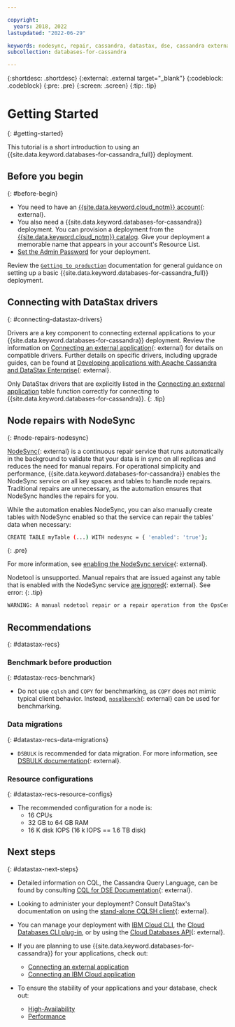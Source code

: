 ```yaml
---

copyright:
  years: 2018, 2022
lastupdated: "2022-06-29"

keywords: nodesync, repair, cassandra, datastax, dse, cassandra external application, nodesync, cassandra migration
subcollection: databases-for-cassandra

---
```


{:shortdesc: .shortdesc}
{:external: .external target="_blank"}
{:codeblock: .codeblock}
{:pre: .pre}
{:screen: .screen}
{:tip: .tip}


# Getting Started
{: #getting-started}

This tutorial is a short introduction to using an {{site.data.keyword.databases-for-cassandra_full}} deployment. 

## Before you begin
{: #before-begin}

- You need to have an [{{site.data.keyword.cloud_notm}} account](https://cloud.ibm.com/registration){: external}.
- You also need a {{site.data.keyword.databases-for-cassandra}} deployment. You can provision a deployment from the [{{site.data.keyword.cloud_notm}} catalog](https://cloud.ibm.com/catalog/services/databases-for-cassandra). Give your deployment a memorable name that appears in your account's Resource List.
- [Set the Admin Password](/docs/databases-for-cassandra?topic=databases-for-cassandra-admin-password) for your deployment.

Review the [`Getting to production`](/docs/cloud-databases?topic=cloud-databases-best-practices) documentation for general guidance on setting up a basic {{site.data.keyword.databases-for-cassandra_full}} deployment.

## Connecting with DataStax drivers
{: #connecting-datastax-drivers}

Drivers are a key component to connecting external applications to your {{site.data.keyword.databases-for-cassandra}} deployment. Review the information on [Connecting an external application](/docs/databases-for-cassandra?topic=databases-for-cassandra-external-app){: external} for details on compatible drivers. Further details on specific drivers, including upgrade guides, can be found at [Developing applications with Apache Cassandra and DataStax Enterprise](https://docs.datastax.com/en/devapp/doc/devapp/aboutDrivers.html){: external}. 
 
Only DataStax drivers that are explicitly listed in the [Connecting an external application](/docs/databases-for-cassandra?topic=databases-for-cassandra-external-app) table function correctly for connecting to {{site.data.keyword.databases-for-cassandra}}.
{: .tip} 

## Node repairs with NodeSync
{: #node-repairs-nodesync}

[NodeSync](https://docs.datastax.com/en/dse/6.7/dse-admin/datastax_enterprise/config/aboutNodesync.html){: external} is a continuous repair service that runs automatically in the background to validate that your data is in sync on all replicas and reduces the need for manual repairs. For operational simplicity and performance, {{site.data.keyword.databases-for-cassandra}} enables the NodeSync service on all key spaces and tables to handle node repairs. Traditional repairs are unnecessary, as the automation ensures that NodeSync handles the repairs for you.  

While the automation enables NodeSync, you can also manually create tables with NodeSync enabled so that the service can repair the tables' data when necessary: 
```sh
CREATE TABLE myTable (...) WITH nodesync = { 'enabled': 'true'};
```
{: .pre}


For more information, see [enabling the NodeSync service](https://docs.datastax.com/en/dse/6.7/dse-admin/datastax_enterprise/config/enablingNodesync.html){: external}.  

Nodetool is unsupported. Manual repairs that are issued against any table that is enabled with the NodeSync service [are ignored](https://docs.datastax.com/en/opscenter/6.5/opsc/online_help/services/opscNodeSyncService.html#NodeSyncServiceversusRepairService){: external}. See error:
{: .tip}

```sh
WARNING: A manual nodetool repair or a repair operation from the OpsCenter node administration menu fails to run if a NodeSync-enabled table is targeted.
```

## Recommendations
{: #datastax-recs}

### Benchmark before production
{: #datastax-recs-benchmark}

- Do not use `cqlsh` and `COPY` for benchmarking, as `COPY` does not mimic typical client behavior. Instead, [`nosqlbench`](https://github.com/nosqlbench/nosqlbench){: external} can be used for benchmarking. 

### Data migrations
{: #datastax-recs-data-migrations}

- `DSBULK` is recommended for data migration. For more information, see [DSBULK documentation](https://docs.datastax.com/en/dsbulk/doc/dsbulk/reference/dsbulkCmd.html){: external}. 

### Resource configurations
{: #datastax-recs-resource-configs}

- The recommended configuration for a node is: 
    - 16 CPUs 
    - 32 GB to 64 GB RAM 
    - 16 K disk IOPS (16 k IOPS == 1.6 TB disk)


## Next steps
{: #datastax-next-steps}

* Detailed information on CQL, the Cassandra Query Language, can be found by consulting [CQL for DSE Documentation](https://docs.datastax.com/en/dse/6.0/cql/){: external}. 

* Looking to administer your deployment? Consult DataStax's documentation on using the [stand-alone CQLSH client](https://docs.datastax.com/en/astra/docs/connecting-to-databases-using-standalone-cqlsh.html){: external}. 

* You can manage your deployment with [IBM Cloud CLI](/docs/cli?topic=cli-install-ibmcloud-cli), the [Cloud Databases CLI plug-in](/docs/databases-cli-plugin?topic=databases-cli-plugin-cdb-reference), or by using the [Cloud Databases API](https://cloud.ibm.com/apidocs/cloud-databases-api){: external}.

* If you are planning to use {{site.data.keyword.databases-for-cassandra}} for your applications, check out:
   - [Connecting an external application](/docs/databases-for-cassandra?topic=databases-for-cassandra-external-app)
   - [Connecting an IBM Cloud application](/docs/databases-for-cassandra?topic=databases-for-cassandra-ibmcloud-app)

* To ensure the stability of your applications and your database, check out:
   - [High-Availability](/docs/databases-for-cassandra?topic=databases-for-cassandra-high-availability)
   - [Performance](/docs/databases-for-cassandra?topic=databases-for-cassandra-performance)
